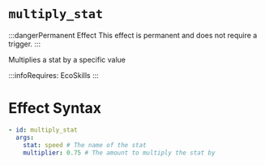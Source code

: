 # `multiply_stat`
:::dangerPermanent Effect
This effect is permanent and does not require a trigger.
:::

Multiplies a stat by a specific value

:::infoRequires:
EcoSkills
:::

# Effect Syntax
```yaml
- id: multiply_stat
  args:
    stat: speed # The name of the stat
    multiplier: 0.75 # The amount to multiply the stat by
```
